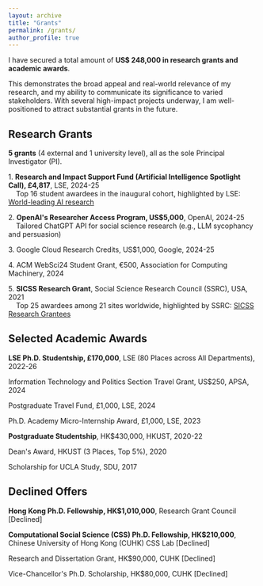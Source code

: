 ```yaml
---
layout: archive
title: "Grants"
permalink: /grants/
author_profile: true
---
```


I have secured a total amount of **US$ 248,000 in research grants and academic awards**. 

This demonstrates the broad appeal and real-world relevance of my research, and my ability to communicate its significance to varied stakeholders. With several high-impact projects underway, I am well-positioned to attract substantial grants in the future.

## Research Grants
**5 grants** (4 external and 1 university level), all as the sole Principal Investigator (PI).

1\. **Research and Impact Support Fund (Artificial Intelligence Spotlight Call), £4,817**, LSE, 2024-25  
&nbsp;&nbsp;&nbsp;&nbsp;Top 16 student awardees in the inaugural cohort, highlighted by LSE: [World-leading AI research](https://www.lse.ac.uk/DSI/AI/risf-projects)

2\. **OpenAI's Researcher Access Program, US$5,000**, OpenAI, 2024-25  
&nbsp;&nbsp;&nbsp;&nbsp;Tailored ChatGPT API for social science research (e.g., LLM sycophancy and persuasion)

3\. Google Cloud Research Credits, US$1,000, Google, 2024-25

4\. ACM WebSci24 Student Grant, €500, Association for Computing Machinery, 2024

5\. **SICSS Research Grant**, Social Science Research Council (SSRC), USA, 2021  
&nbsp;&nbsp;&nbsp;&nbsp;Top 25 awardees among 21 sites worldwide, highlighted by SSRC: [SICSS Research Grantees](https://www.ssrc.org/programs/digital-culture/the-summer-institutes-in-computational-social-science/sicss-research-grantees/)

## Selected Academic Awards

**LSE Ph.D. Studentship, £170,000**, LSE (80 Places across All Departments), 2022-26

Information Technology and Politics Section Travel Grant, US$250, APSA, 2024

Postgraduate Travel Fund, £1,000, LSE, 2024

Ph.D. Academy Micro-Internship Award, £1,000, LSE, 2023

**Postgraduate Studentship**, HK$430,000, HKUST, 2020-22

Dean's Award, HKUST (3 Places, Top 5%), 2020

Scholarship for UCLA Study, SDU, 2017

## Declined Offers

**Hong Kong Ph.D. Fellowship, HK$1,010,000**, Research Grant Council [Declined]

**Computational Social Science (CSS) Ph.D. Fellowship, HK$210,000**, Chinese University of Hong Kong (CUHK) CSS Lab [Declined]

Research and Dissertation Grant, HK$90,000, CUHK [Declined]

Vice-Chancellor's Ph.D. Scholarship, HK$80,000, CUHK [Declined]
